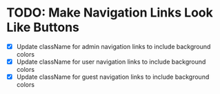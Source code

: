 # TODO: Make Navigation Links Look Like Buttons

- [x] Update className for admin navigation links to include background colors
- [x] Update className for user navigation links to include background colors
- [x] Update className for guest navigation links to include background colors
